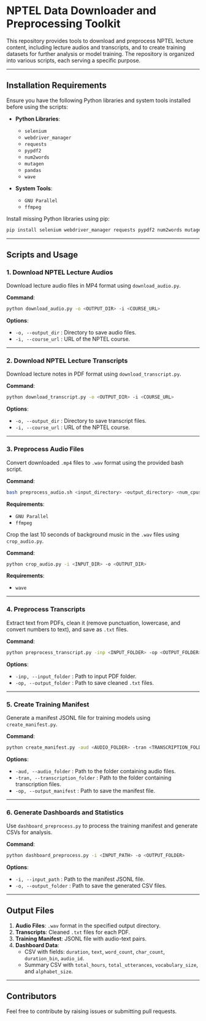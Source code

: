 
# NPTEL Data Downloader and Preprocessing Toolkit

This repository provides tools to download and preprocess NPTEL lecture content, including lecture audios and transcripts, and to create training datasets for further analysis or model training. The repository is organized into various scripts, each serving a specific purpose.

---

## **Installation Requirements**

Ensure you have the following Python libraries and system tools installed before using the scripts:

- **Python Libraries**:  
  - `selenium`  
  - `webdriver_manager`  
  - `requests`  
  - `pypdf2`  
  - `num2words`  
  - `mutagen`  
  - `pandas`
  - `wave`

- **System Tools**:  
  - `GNU Parallel`  
  - `ffmpeg`

Install missing Python libraries using pip:

```bash
pip install selenium webdriver_manager requests pypdf2 num2words mutagen pandas
```

---

## **Scripts and Usage**

### 1. **Download NPTEL Lecture Audios**  
Download lecture audio files in MP4 format using `download_audio.py`.

**Command**:  
```bash
python download_audio.py -o <OUTPUT_DIR> -i <COURSE_URL>
```

**Options**:  
- `-o, --output_dir` : Directory to save audio files.  
- `-i, --course_url` : URL of the NPTEL course.  

---

### 2. **Download NPTEL Lecture Transcripts**  
Download lecture notes in PDF format using `download_transcript.py`.

**Command**:  
```bash
python download_transcript.py -o <OUTPUT_DIR> -i <COURSE_URL>
```

**Options**:  
- `-o, --output_dir` : Directory to save transcript files.  
- `-i, --course_url` : URL of the NPTEL course.  

---

### 3. **Preprocess Audio Files**  
Convert downloaded `.mp4` files to `.wav` format using the provided bash script.

**Command**:  
```bash
bash preprocess_audio.sh <input_directory> <output_directory> <num_cpus>
```

**Requirements**:  
- `GNU Parallel`  
- `ffmpeg`

Crop the last 10 seconds of background music in the `.wav` files using `crop_audio.py`.

**Command**:  
```bash
python crop_audio.py -i <INPUT_DIR> -o <OUTPUT_DIR>
```

**Requirements**:  
- `wave`  

---

### 4. **Preprocess Transcripts**  
Extract text from PDFs, clean it (remove punctuation, lowercase, and convert numbers to text), and save as `.txt` files.

**Command**:  
```bash
python preprocess_transcript.py -inp <INPUT_FOLDER> -op <OUTPUT_FOLDER>
```

**Options**:  
- `-inp, --input_folder` : Path to input PDF folder.  
- `-op, --output_folder` : Path to save cleaned `.txt` files.  

---

### 5. **Create Training Manifest**  
Generate a manifest JSONL file for training models using `create_manifest.py`.

**Command**:  
```bash
python create_manifest.py -aud <AUDIO_FOLDER> -tran <TRANSCRIPTION_FOLDER> -op <OUTPUT_MANIFEST>
```

**Options**:  
- `-aud, --audio_folder` : Path to the folder containing audio files.  
- `-tran, --transcription_folder` : Path to the folder containing transcription files.  
- `-op, --output_manifest` : Path to save the manifest file.  

---

### 6. **Generate Dashboards and Statistics**  
Use `dashboard_preprocess.py` to process the training manifest and generate CSVs for analysis.

**Command**:  
```bash
python dashboard_preprocess.py -i <INPUT_PATH> -o <OUTPUT_FOLDER>
```

**Options**:  
- `-i, --input_path` : Path to the manifest JSONL file.  
- `-o, --output_folder` : Path to save the generated CSV files.  

---

## **Output Files**

1. **Audio Files**: `.wav` format in the specified output directory.  
2. **Transcripts**: Cleaned `.txt` files for each PDF.  
3. **Training Manifest**: JSONL file with audio-text pairs.  
4. **Dashboard Data**:  
   - CSV with fields: `duration`, `text`, `word_count`, `char_count`, `duration_bin`, `audio_id`.  
   - Summary CSV with `total_hours`, `total_utterances`, `vocabulary_size`, and `alphabet_size`.  

---

## **Contributors**  
Feel free to contribute by raising issues or submitting pull requests.  
